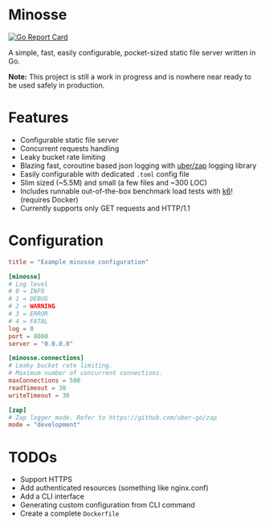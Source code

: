 # Minosse

[![Go Report Card](https://goreportcard.com/badge/github.com/mattiaforc/minosse)](https://goreportcard.com/report/github.com/mattiaforc/minosse)

A simple, fast, easily configurable, pocket-sized static file server written in Go.

**Note:** This project is still a work in progress and is nowhere near ready to be used safely in production.

# Features

- Configurable static file server
- Concurrent requests handling
- Leaky bucket rate limiting
- Blazing fast, coroutine based json logging with [uber/zap](https://github.com/uber-go/zap) logging library
- Easily configurable with dedicated `.toml` config file
- Slim sized (~5.5M) and small (a few files and ~300 LOC)
- Includes runnable out-of-the-box benchmark load tests with [k6](https://k6.io)! (requires Docker)
- Currently supports only GET requests and HTTP/1.1

# Configuration

```toml
title = "Example minosse configuration"

[minosse]
# Log level
# 0 = INFO
# 1 = DEBUG
# 2 = WARNING
# 3 = ERROR
# 4 = FATAL
log = 0
port = 8080
server = "0.0.0.0"

[minosse.connections]
# Leaky bucket rate limiting.
# Maximum number of concurrent connections. 
maxConnections = 500
readTimeout = 30
writeTimeout = 30

[zap]
# Zap logger mode. Refer to https://github.com/uber-go/zap
mode = "development"

```

# TODOs

- Support HTTPS
- Add authenticated resources (something like nginx.conf)
- Add a CLI interface
- Generating custom configuration from CLI command
- Create a complete `Dockerfile` 